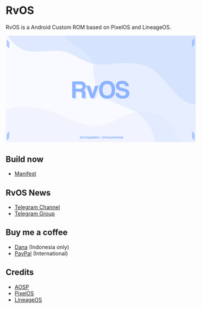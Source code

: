 # RvOS
RvOS is a Android Custom ROM based on PixelOS and LineageOS.

![banner](https://raw.githubusercontent.com/RvOS-AOSP/.github/main/rvos-banner/rvos_banner.png)

## Build now
- [Manifest](https://github.com/RvOS-AOSP/manifest)

## RvOS News
- [Telegram Channel](https://t.me/rvosupdate)
- [Telegram Group](https://t.me/rvosuniverse)

## Buy me a coffee
- [Dana](https://raw.githubusercontent.com/RvOS-AOSP/.github/main/res/dana_qr.jpg) (Indonesia only)
- [PayPal](https://paypal.me/Rve27) (International)

## Credits
- [AOSP](https://source.android.com)
- [PixelOS](https://github.com/PixelOS-AOSP)
- [LineageOS](https://github.com/LineageOS)
